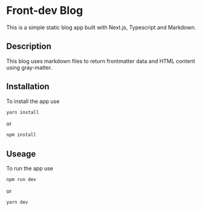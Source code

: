 # Front-dev Blog

This is a simple static blog app built with Next.js, Typescript and Markdown.

## Description

This blog uses markdown files to return frontmatter data and HTML content using gray-matter.

## Installation

To install the app use

```bash
yarn install
```

or

```bash
npm install
```

## Useage

To run the app use

```bash
npm run dev
```

or

```
yarn dev
```

